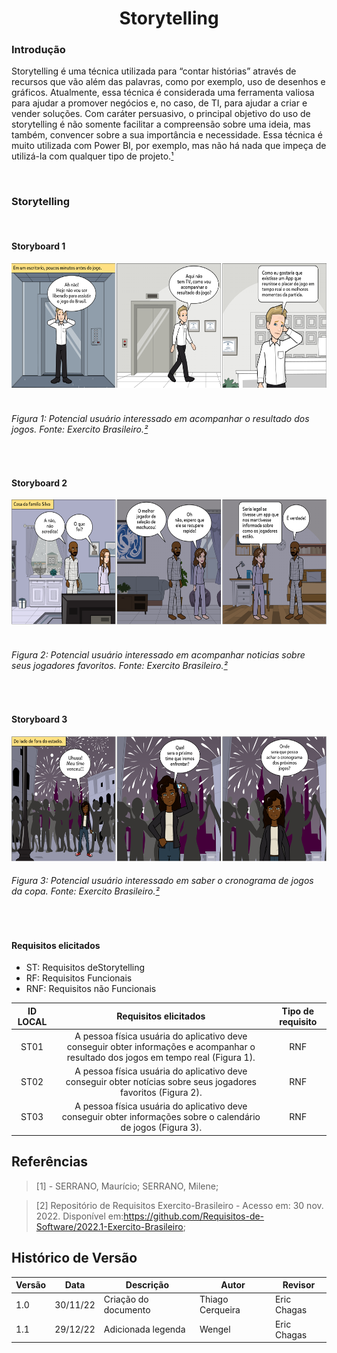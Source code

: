 <a name="ancora"></a>
# <center> Storytelling

### Introdução


  
Storytelling é uma técnica utilizada para “contar histórias” através de recursos que vão além das palavras, como por exemplo, uso de desenhos e gráficos. Atualmente, essa técnica é considerada uma ferramenta valiosa para ajudar a promover negócios e, no caso, de TI, para ajudar a criar e vender soluções.
Com caráter persuasivo, o principal objetivo do uso de storytelling é não somente facilitar a compreensão sobre uma ideia, mas também, convencer sobre a sua importância e necessidade. Essa técnica é muito utilizada com Power BI, por exemplo, mas não há nada que impeça de utilizá-la com qualquer tipo de projeto.[¹](#ancora1)  

</br>

### Storytelling
</br>

#### Storyboard 1
  
<div align="center">
<img src="https://raw.githubusercontent.com/Requisitos-de-Software/2022.2-FifaPlus/main/docs/img/ST01.png" width="700px" height="200px">
</div>
</br>
    
######     Figura 1: Potencial usuário interessado em acompanhar o resultado dos jogos. Fonte: Exercito Brasileiro.[²](#ancora2)   

</br>

#### Storyboard 2 
  

<div align="center">
<img src="https://raw.githubusercontent.com/Requisitos-de-Software/2022.2-FifaPlus/main/docs/img/ST02.png" width="700px" height="200px">
</div>
</br>

######     Figura 2: Potencial usuário interessado em acompanhar noticias sobre seus jogadores favoritos. Fonte: Exercito Brasileiro.[²](#ancora2)   

</br>

#### Storyboard 3 
  

<div align="center">
 <img src="https://raw.githubusercontent.com/Requisitos-de-Software/2022.2-FifaPlus/main/docs/img/ST03.png" width="700px" height="200px">
</div>

######     Figura 3: Potencial usuário interessado em saber o cronograma de jogos da copa. Fonte: Exercito Brasileiro.[²](#ancora2)   

</br>

#### Requisitos elicitados

- ST: Requisitos de<span>Storytelling</span>
- RF: Requisitos <span>Funcionais</span>
- RNF: Requisitos não <span>Funcionais</span>

| ID LOCAL| Requisitos elicitados | Tipo de requisito |
|:--:|:--:|:--:|
|ST01| A pessoa física usuária do aplicativo deve conseguir obter informações e acompanhar o resultado dos jogos em tempo real (Figura 1). | RNF |
|ST02| A pessoa física usuária do aplicativo deve conseguir obter notícias sobre seus jogadores favoritos (Figura 2).  | RNF |
|ST03| A pessoa física usuária do aplicativo deve conseguir obter informações sobre o calendário de jogos (Figura 3). | RNF |

## Referências
> <a id="ancora1"></a> [1] - SERRANO, Maurício; SERRANO, Milene;

> <a id="ancora2"></a> [2] Repositório de Requisitos Exercito-Brasileiro - Acesso em: 30 nov. 2022. Disponível em:<https://github.com/Requisitos-de-Software/2022.1-Exercito-Brasileiro>;

## Histórico de Versão

| Versão | Data | Descrição | Autor | Revisor |
|--------|------|-----------|-------|---------|
| 1.0 | 30/11/22 | Criação do documento | Thiago Cerqueira | Eric Chagas |
| 1.1 | 29/12/22 | Adicionada legenda   |      Wengel      | Eric Chagas |
